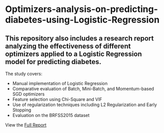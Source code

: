 # Optimizers-analysis-on-predicting-diabetes-using-Logistic-Regression

## This repository also includes a research report analyzing the effectiveness of different optimizers applied to a Logistic Regression model for predicting diabetes.

The study covers:

- Manual implementation of Logistic Regression
- Comparative evaluation of Batch, Mini-Batch, and Momentum-based SGD optimizers
- Feature selection using Chi-Square and VIF
- Use of regularization techniques including L2 Regularization and Early Stopping
- Evaluation on the BRFSS2015 dataset

 View the [Full Report](report/Reports.pdf)
